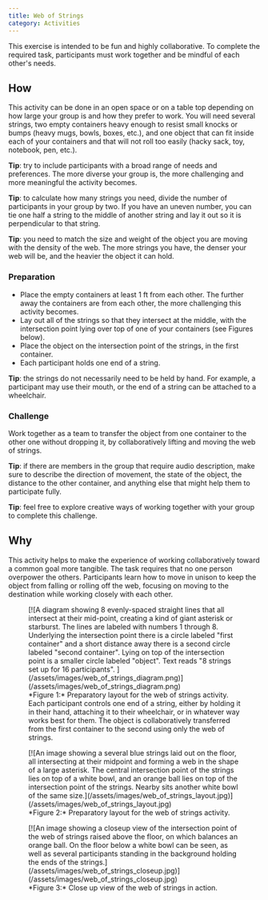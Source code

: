 ```yaml
---
title: Web of Strings
category: Activities
---
```


This exercise is intended to be fun and highly collaborative. To complete the required task, participants must work together and be mindful of each other's needs.

## How

This activity can be done in an open space or on a table top depending on how large your group is and how they prefer to work. You will need several strings, two empty containers heavy enough to resist small knocks or bumps (heavy mugs, bowls, boxes, etc.), and one object that can fit inside each of your containers and that will not roll too easily (hacky sack, toy, notebook, pen, etc.).

**Tip**: try to include participants with a broad range of needs and preferences. The more diverse your group is, the more challenging and more meaningful the activity becomes.

**Tip**: to calculate how many strings you need, divide the number of participants in your group by two. If you have an uneven number, you can tie one half a string to the middle of another string and lay it out so it is perpendicular to that string.

**Tip**: you need to match the size and weight of the object you are moving with the density of the web. The more strings you have, the denser your web will be, and the heavier the object it can hold.

### Preparation

* Place the empty containers at least 1 ft from each other. The further away the containers are from each other, the more challenging this activity becomes.
* Lay out all of the strings so that they intersect at the middle, with the intersection point lying over top of one of your containers (see Figures below).
* Place the object on the intersection point of the strings, in the first container.
* Each participant holds one end of a string.

**Tip**: the strings do not necessarily need to be held by hand. For example, a participant may use their mouth, or the end of a string can be attached to a wheelchair.

### Challenge

Work together as a team to transfer the object from one container to the other one without dropping it, by collaboratively lifting and moving the web of strings.

**Tip**: if there are members in the group that require audio description, make sure to describe the direction of movement, the state of the object, the distance to the other container, and anything else that might help them to participate fully.

**Tip**: feel free to explore creative ways of working together with your group to complete this challenge.

## Why

This activity helps to make the experience of working collaboratively toward a common goal more tangible. The task requires that no one person overpower the others. Participants learn how to move in unison to keep the object from falling or rolling off the web, focusing on moving to the destination while working closely with each other.

<figure>
[![A diagram showing 8 evenly-spaced straight lines that all intersect at their mid-point, creating a kind of giant asterisk or starburst. The lines are labeled with numbers 1 through 8. Underlying the intersection point there is a circle labeled "first container" and a short distance away there is a second circle labeled "second container". Lying on top of the intersection point is a smaller circle labeled "object". Text reads "8 strings set up for 16 participants".  ](/assets/images/web_of_strings_diagram.png)](/assets/images/web_of_strings_diagram.png)
<figcaption>
*Figure 1:* Preparatory layout for the web of strings activity. Each participant controls one end of a string, either by holding it in their hand, attaching it to their wheelchair, or in whatever way works best for them. The object is collaboratively transferred from the first container to the second using only the web of strings.
</figcaption>
</figure>

<figure>
[![An image showing a several blue strings laid out on the floor, all intersecting at their midpoint and forming a web in the shape of a large asterisk. The central intersection point of the strings lies on top of a white bowl, and an orange ball lies on top of the intersection point of the strings. Nearby sits another white bowl of the same size.](/assets/images/web_of_strings_layout.jpg)](/assets/images/web_of_strings_layout.jpg)
<figcaption>
*Figure 2:* Preparatory layout for the web of strings activity.</figcaption>
</figure>

<figure>
[![An image showing a closeup view of the intersection point of the web of strings raised above the floor, on which balances an orange ball. On the floor below a white bowl can be seen, as well as several participants standing in the background holding the ends of the strings.](/assets/images/web_of_strings_closeup.jpg)](/assets/images/web_of_strings_closeup.jpg)
<figcaption>
*Figure 3:* Close up view of the web of strings in action.</figcaption>
</figure>
